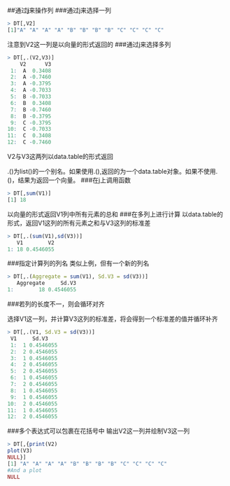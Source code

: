 ﻿##通过**j**来操作列
###通过j来选择一列
```r
> DT[,V2]
[1]"A" "A" "A" "A" "B" "B" "B" "B" "C" "C" "C" "C"
```
注意到V2这一列是以向量的形式返回的
###通过j来选择多列
```r
> DT[,.(V2,V3)]
    V2      V3
 1:  A  0.3408
 2:  A -0.7460
 3:  A -0.3795
 4:  A -0.7033
 5:  B -0.7033
 6:  B  0.3408
 7:  B -0.7460
 8:  B -0.3795
 9:  C -0.3795
10:  C -0.7033
11:  C  0.3408
12:  C -0.7460
```
V2与V3这两列以data.table的形式返回

.()为list()的一个别名。如果使用.(),返回的为一个data.table对象。如果不使用.()，结果为返回一个向量。
###在j上调用函数
```r
> DT[,sum(V1)]
[1] 18
```
以向量的形式返回V1列中所有元素的总和
###在多列上进行计算
以data.table的形式，返回V1这列的所有元素之和与V3这列的标准差
```r
> DT[,.(sum(V1),sd(V3))]
   V1        V2
1: 18 0.4546055
```
###指定计算列的列名
类似上例，但有一个新的列名
```r
> DT[,.(Aggregate = sum(V1), Sd.V3 = sd(V3))]
   Aggregate     Sd.V3
1:        18 0.4546055
```
###若列的长度不一，则会循环对齐

选择V1这一列，并计算V3这列的标准差，将会得到一个标准差的值并循环补齐
```r
> DT[,.(V1, Sd.V3 = sd(V3))]
 V1     Sd.V3
 1:  1 0.4546055
 2:  2 0.4546055
 3:  1 0.4546055
 4:  2 0.4546055
 5:  2 0.4546055
 6:  1 0.4546055
 7:  2 0.4546055
 8:  1 0.4546055
 9:  1 0.4546055
10:  2 0.4546055
11:  1 0.4546055
12:  2 0.4546055
```
###多个表达式可以包裹在花括号中
输出V2这一列并绘制V3这一列
```r
> DT[,{print(V2)
plot(V3)
NULL}]
[1] "A" "A" "A" "A" "B" "B" "B" "B" "C" "C" "C" "C"
#And a plot
NULL
```
